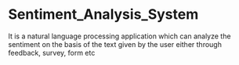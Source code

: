 # Sentiment_Analysis_System
It is a natural language processing application which can analyze the sentiment on the basis of the text given by the user either through feedback, survey, form etc
